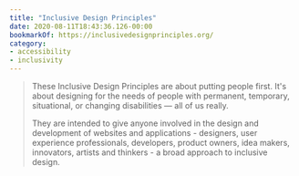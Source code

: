 ```yaml
---
title: "Inclusive Design Principles"
date: 2020-08-11T18:43:36.126-00:00
bookmarkOf: https://inclusivedesignprinciples.org/
category:
- accessibility
- inclusivity
---
```

> These Inclusive Design Principles are about putting people first. It's about designing for the needs of people with permanent, temporary, situational, or changing disabilities — all of us really.
> 
> They are intended to give anyone involved in the design and development of websites and applications - designers, user experience professionals, developers, product owners, idea makers, innovators, artists and thinkers - a broad approach to inclusive design.
